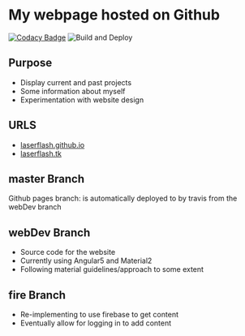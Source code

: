 # My webpage hosted on Github

[![Codacy Badge](https://api.codacy.com/project/badge/Grade/dee277f066514ceeb57f455455f6922c)](https://app.codacy.com/app/LaserFlash/LaserFlash.github.io?utm_source=github.com&utm_medium=referral&utm_content=LaserFlash/LaserFlash.github.io&utm_campaign=Badge_Grade_Settings)
![Build and Deploy](https://github.com/LaserFlash/LaserFlash.github.io/workflows/Build%20and%20Deploy/badge.svg)

## Purpose

-   Display current and past projects
-   Some information about myself
-   Experimentation with website design

## URLS

-   [laserflash.github.io](http://laserflash.github.io)
-   [laserflash.tk](http://laserflash.tk)

## master Branch

Github pages branch: is automatically deployed to by travis from the webDev branch

## webDev Branch

-   Source code for the website
-   Currently using Angular5 and Material2
-   Following material guidelines/approach to some extent

## fire Branch

-   Re-implementing to use firebase to get content
-   Eventually allow for logging in to add content
